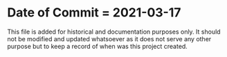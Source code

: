 # Date of Commit = 2021-03-17

This file is added for historical and documentation purposes only.
It should not be modified and updated whatsoever as it does not serve any other purpose but to keep a record of when was this project created.
